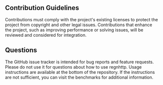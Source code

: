 ## Contribution Guidelines
Contributions must comply with the project's existing licenses to protect the project from copyright and other legal issues. Contributions that enhance the project, such as improving performance or solving issues, will be reviewed and considered for integration.

## Questions
The GitHub issue tracker is intended for bug reports and feature requests. Please do not use it for questions about how to use regnhttp. Usage instructions are available at the bottom of the repository. If the instructions are not sufficient, you can visit the benchmarks for additional information.